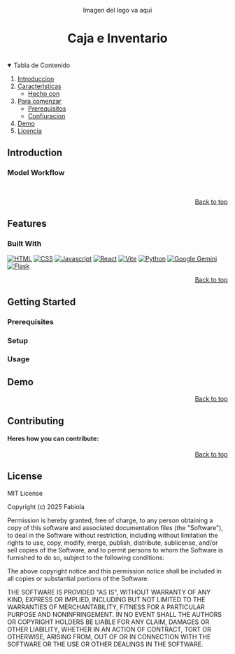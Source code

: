 <a name="readme-top"></a>

<div align="center">
  Imagen del logo va aqui
  <h1>Caja e Inventario</h1>
</div> <br>

<details open>
<summary>Tabla de Contenido</summary>
<ol>
  <li>
    <a href="#introduction">Introduccion</a>
  </li>
  <li>
    <a href="#features">Caracteristicas</a>
    <ul>
      <li>
        <a href="#built-with">Hecho con</a>
      </li>
    </ul>
  </li>
  <li>
    <a href="#getting-started">Para comenzar</a>
    <ul>
      <li><a href="#prerequisites">Prerequisitos</a></li>
      <li><a href="#setup">Confiuracion</a></li>
    </ul>
  </li>
  <li><a href="#demo">Demo</a></li>
  <li><a href="#license">Licencia</a></li>
</ol>
</details>

## Introduction

### Model Workflow
<div align="center">

</div> <br>
<p align="right"><a href="#readme-top">Back to top</a></p>

## Features

### Built With
[![HTML][HTML]][HTML-url]
[![CSS][CSS]][CSS-url]
[![Javascript][Javascript]][Javascript-url]
[![React][React]][React-url]
[![Vite][Vite]][Vite-url]
[![Python][Python]][Python-url]
[![Google Gemini][Gemini]][Gemini-url]
[![Flask][Flask]][Flask-url]

<p align="right"><a href="#readme-top">Back to top</a></p>


## Getting Started

### Prerequisites

### Setup

### Usage

## Demo
<div align="center">
 
</div>

<p align="right"><a href="#readme-top">Back to top</a></p>


## Contributing

#### Heres how you can contribute:


<p align="right"><a href="#readme-top">Back to top</a></p>


## License
MIT License

Copyright (c) 2025 Fabiola

Permission is hereby granted, free of charge, to any person obtaining a copy
of this software and associated documentation files (the "Software"), to deal
in the Software without restriction, including without limitation the rights
to use, copy, modify, merge, publish, distribute, sublicense, and/or sell
copies of the Software, and to permit persons to whom the Software is
furnished to do so, subject to the following conditions:

The above copyright notice and this permission notice shall be included in all
copies or substantial portions of the Software.

THE SOFTWARE IS PROVIDED "AS IS", WITHOUT WARRANTY OF ANY KIND, EXPRESS OR
IMPLIED, INCLUDING BUT NOT LIMITED TO THE WARRANTIES OF MERCHANTABILITY,
FITNESS FOR A PARTICULAR PURPOSE AND NONINFRINGEMENT. IN NO EVENT SHALL THE
AUTHORS OR COPYRIGHT HOLDERS BE LIABLE FOR ANY CLAIM, DAMAGES OR OTHER
LIABILITY, WHETHER IN AN ACTION OF CONTRACT, TORT OR OTHERWISE, ARISING FROM,
OUT OF OR IN CONNECTION WITH THE SOFTWARE OR THE USE OR OTHER DEALINGS IN THE
SOFTWARE.



[HTML]: https://img.shields.io/badge/HTML-%23E34F26.svg?style=for-the-badge&logo=html5&logoColor=white
[HTML-url]: https://html.spec.whatwg.org/multipage/

[CSS]: https://img.shields.io/badge/CSS-1572B6?style=for-the-badge&logo=css3&logoColor=fff
[CSS-url]: https://www.w3.org/Style/CSS/Overview.en.html

[Javascript]: https://img.shields.io/badge/JavaScript-F7DF1E?style=for-the-badge&logo=javascript&logoColor=000
[Javascript-url]: https://262.ecma-international.org/14.0/

[React]: https://img.shields.io/badge/React-%2320232a.svg?style=for-the-badge&logo=react&logoColor=%2361DAFB
[React-url]: https://react.dev/

[Vite]: https://img.shields.io/badge/Vite-646CFF?style=for-the-badge&logo=vite&logoColor=fff
[Vite-url]: https://vite.dev/

[Python]: https://img.shields.io/badge/python-FFDE57?style=for-the-badge&logo=python&logoColor=4584B6
[Python-url]: https://www.python.org/

[Gemini]: https://img.shields.io/badge/Google%20Gemini-886FBF?style=for-the-badge&logo=googlegemini&logoColor=fff
[Gemini-url]: https://gemini.google.com/app

[Flask]: https://img.shields.io/badge/Flask-000?style=for-the-badge&logo=flask&logoColor=fff
[Flask-url]: https://flask.palletsprojects.com/en/stable/
